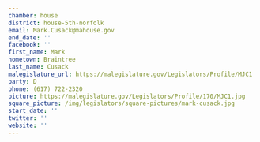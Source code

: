 ```yaml
---
chamber: house
district: house-5th-norfolk
email: Mark.Cusack@mahouse.gov
end_date: ''
facebook: ''
first_name: Mark
hometown: Braintree
last_name: Cusack
malegislature_url: https://malegislature.gov/Legislators/Profile/MJC1
party: D
phone: (617) 722-2320
picture: https://malegislature.gov/Legislators/Profile/170/MJC1.jpg
square_picture: /img/legislators/square-pictures/mark-cusack.jpg
start_date: ''
twitter: ''
website: ''
---
```

